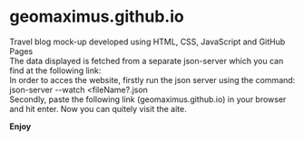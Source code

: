 # geomaximus.github.io

Travel blog mock-up developed using HTML, CSS, JavaScript and GitHub Pages <bR>
The data displayed is fetched from a separate json-server which you can find at the following link: <br>
In order to acces the website, firstly run the json server using the command: <br>
      json-server --watch <fileName?.json <br>
Secondly, paste the following link (geomaximus.github.io) in your browser and hit enter. Now you can quitely visit the aite. <br>


**Enjoy**
